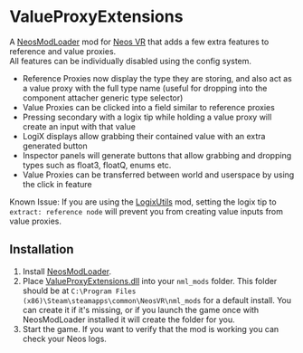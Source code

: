 # ValueProxyExtensions

A [NeosModLoader](https://github.com/zkxs/NeosModLoader) mod for [Neos VR](https://neos.com/) that adds a few extra features to reference and value proxies.<br>
All features can be individually disabled using the config system.
- Reference Proxies now display the type they are storing, and also act as a value proxy with the full type name (useful for dropping into the component attacher generic type selector)
- Value Proxies can be clicked into a field similar to reference proxies
- Pressing secondary with a logix tip while holding a value proxy will create an input with that value
- LogiX displays allow grabbing their contained value with an extra generated button
- Inspector panels will generate buttons that allow grabbing and dropping types such as float3, floatQ, enums etc.
- Value Proxies can be transferred between world and userspace by using the click in feature

Known Issue:
If you are using the [LogixUtils](https://github.com/badhaloninja/LogixUtils) mod, setting the logix tip to `extract: reference node` will prevent you from creating value inputs from value proxies.

## Installation
1. Install [NeosModLoader](https://github.com/zkxs/NeosModLoader).
1. Place [ValueProxyExtensions.dll](https://github.com/art0007i/ValueProxyExtensions/releases/latest/download/ValueProxyExtensions.dll) into your `nml_mods` folder. This folder should be at `C:\Program Files (x86)\Steam\steamapps\common\NeosVR\nml_mods` for a default install. You can create it if it's missing, or if you launch the game once with NeosModLoader installed it will create the folder for you.
1. Start the game. If you want to verify that the mod is working you can check your Neos logs.
